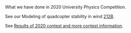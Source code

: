 What we have done in 2020 University Physics Competition.

See our Modeling of quadcopter stability in wind [212B](https://jbox.sjtu.edu.cn/l/noXQ0r).

See [Results of 2020 contest and more contest information](http://www.uphysicsc.com/2020contest.html).
